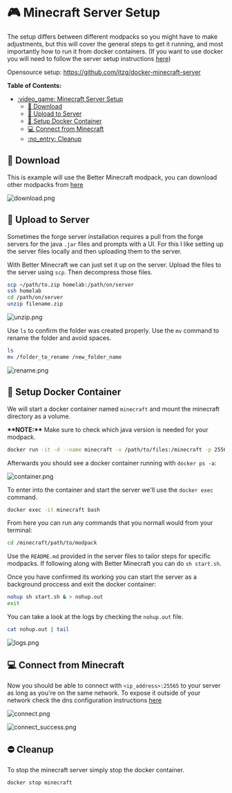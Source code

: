 # :video_game: Minecraft Server Setup

The setup differs between different modpacks so you might have to make adjustments, but this will cover the general steps to get it running, and most importantly how to run it from docker containers. (If you want to use docker you will need to follow the server setup instructions [here](../server_setup/init_server_setup.md))

Opensource setup: https://github.com/itzg/docker-minecraft-server

**Table of Contents:**
- [:video\_game: Minecraft Server Setup](#video_game-minecraft-server-setup)
  - [:stars: Download](#stars-download)
  - [:rocket: Upload to Server](#rocket-upload-to-server)
  - [:dolphin: Setup Docker Container](#dolphin-setup-docker-container)
  - [:computer: Connect from Minecraft](#computer-connect-from-minecraft)
  - [:no\_entry: Cleanup](#no_entry-cleanup)

## :stars: Download

This is example will use the Better Minecraft modpack, you can download other modpacks from [here](https://www.curseforge.com/minecraft/modpacks)

![download.png](./assets/download.png "download.png")

## :rocket: Upload to Server

Sometimes the forge server installation requires a pull from the forge servers for the java `.jar` files and prompts with a UI. For this I like setting up the server files locally and then uploading them to the server.

With Better Minecraft we can just set it up on the server. Upload the files to the server using `scp`. Then decompress those files.

```bash
scp ~/path/to.zip homelab:/path/on/server
ssh homelab
cd /path/on/server
unzip filename.zip
```

![unzip.png](./assets/unzip.png "unzip.png")

Use `ls` to confirm the folder was created properly. Use the `mv` command to rename the folder and avoid spaces.

```bash
ls
mv /folder_to_rename /new_folder_name
```

![rename.png](./assets/rename.png "rename.png")

## :dolphin: Setup Docker Container

We will start a docker container named `minecraft` and mount the minecraft directory as a volume.

**\*\*NOTE:\*\*** Make sure to check which java version is needed for your modpack.

```bash
docker run -it -d --name minecraft -v /path/to/files:/minecraft -p 25565:25565 openjdk:<java version>
```

Afterwards you should see a docker container running with `docker ps -a`:

![container.png](./assets/container.png "container.png")

To enter into the container and start the server we'll use the `docker exec` command.

```bash
docker exec -it minecraft bash
```

From here you can run any commands that you normall would from your terminal:

```bash
cd /minecraft/path/to/modpack
```

Use the `README.md` provided in the server files to tailor steps for specific modpacks. If following along with Better Minecraft you can do `sh start.sh`.

Once you have confirmed its working you can start the server as a background proccess and exit the docker container:

```bash
nohup sh start.sh & > nohup.out
exit
```

You can take a look at the logs by checking the `nohup.out` file.

```bash
cat nohup.out | tail
```

![logs.png](./assets/logs.png "logs.png")

## :computer: Connect from Minecraft

Now you should be able to connect with `<ip_address>:25565` to your server as long as you're on the same network. To expose it outside of your network check the dns configuration instructions [here](../server_setup/init_server_setup.md)

![connect.png](./assets/connect.png "connect.png")

![connect_success.png](./assets/connect_success.png "connect_success.png")

## :no_entry: Cleanup

To stop the minecraft server simply stop the docker container.

```bash
docker stop minecraft
```